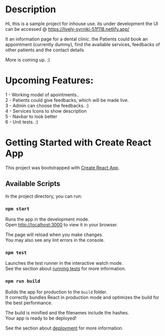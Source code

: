 # Description

Hi, this is a sample project for inhouse use. its under development the UI can be accessed @ https://lively-syrniki-51f118.netlify.app/

It an information page for a dental clinic. the Patients could book an appointment (currently dummy), find the available services, feedbacks of other patients and the contact details

More is coming up. :) 

# Upcoming Features:

1 - Working model of apointments.. \
2 - Patients could give feedbacks, which will be made live. \
3 - Admin can choose the feedbacks. :) \
4 - Services Icons to show description \
5 - Navbar to look better \
6 - Unit tests. :) 


# Getting Started with Create React App

This project was bootstrapped with [Create React App](https://github.com/facebook/create-react-app).

## Available Scripts

In the project directory, you can run:

### `npm start`

Runs the app in the development mode.\
Open [http://localhost:3000](http://localhost:3000) to view it in your browser.

The page will reload when you make changes.\
You may also see any lint errors in the console.

### `npm test`

Launches the test runner in the interactive watch mode.\
See the section about [running tests](https://facebook.github.io/create-react-app/docs/running-tests) for more information.

### `npm run build`

Builds the app for production to the `build` folder.\
It correctly bundles React in production mode and optimizes the build for the best performance.

The build is minified and the filenames include the hashes.\
Your app is ready to be deployed!

See the section about [deployment](https://facebook.github.io/create-react-app/docs/deployment) for more information.
